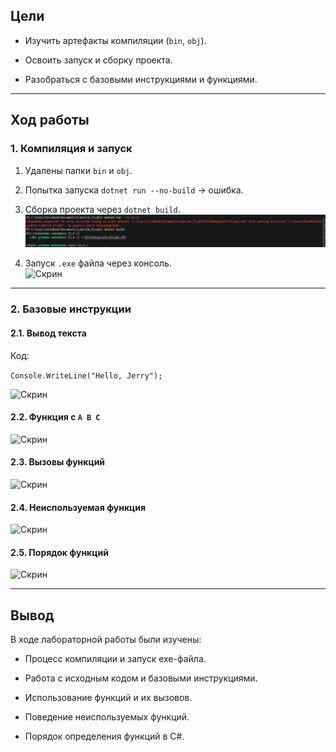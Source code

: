 ## Цели

- Изучить артефакты компиляции (`bin`, `obj`).
    
- Освоить запуск и сборку проекта.
    
- Разобраться с базовыми инструкциями и функциями.
    

---

## Ход работы

### 1. Компиляция и запуск

1. Удалены папки `bin` и `obj`.  
2. Попытка запуска `dotnet run --no-build` → ошибка.  
3. Сборка проекта через `dotnet build`.  
    ![Скрин](screenshot/2.png)
    
4. Запуск `.exe` файла через консоль.  
![Скрин](programming/Design%20Soft/Lab_2/screenshot/4.png)


---

### 2. Базовые инструкции

#### 2.1. Вывод текста

Код:

`Console.WriteLine("Hello, Jerry");`

![Скрин](programming/Design%20Soft/Lab_2/screenshot/6.png)

#### 2.2. Функция с `A B C`

![Скрин](programming/Design%20Soft/Lab_2/screenshot/5.png)

#### 2.3. Вызовы функций

![Скрин](programming/Design%20Soft/Lab_2/screenshot/7.png)

#### 2.4. Неиспользуемая функция

![Скрин](programming/Design%20Soft/Lab_2/screenshot/8.png)

#### 2.5. Порядок функций

![Скрин](programming/Design%20Soft/Lab_2/screenshot/9.png)

---

## Вывод

В ходе лабораторной работы были изучены:

- Процесс компиляции и запуск exe-файла.
    
- Работа с исходным кодом и базовыми инструкциями.
    
- Использование функций и их вызовов.
    
- Поведение неиспользуемых функций.
    
- Порядок определения функций в C#.